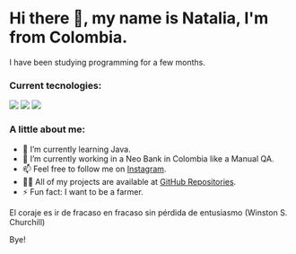 # Hi there 👋, my name is Natalia, I'm from Colombia.


I have been studying programming for a few months.


### Current tecnologies:
<img src="https://img.shields.io/badge/-Postman-darkorange"/> <img src="https://img.shields.io/badge/-Java-blue"/> <img src="https://img.shields.io/badge/-AWS-orange"/> 





### A little about me:

- 🌱 I’m currently learning Java.
- 👯 I’m currently working in a Neo Bank in Colombia like a Manual QA.
- 📫 Feel free to follow me on  [Instagram](https://www.instagram.com/natalia_710_sl?igsh=bTBxNHNldzZ4YTZs&utm_source=qr).
- 👨‍💻 All of my projects are available at [GitHub Repositories](https://github.com/NatSanLeo?tab=repositories).
- ⚡ Fun fact:  I want to be a farmer.

 El coraje es ir de fracaso en fracaso sin pérdida de entusiasmo (Winston S. Churchill)

Bye!
